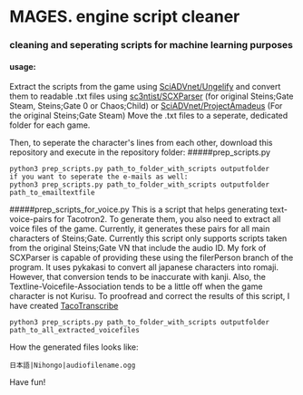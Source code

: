 # MAGES. engine script cleaner  
### cleaning and seperating scripts for machine learning purposes

#### usage:

Extract the scripts from the game using [SciADVnet/Ungelify](https://github.com/CommitteeOfZero/SciAdv.Net) and convert them to readable .txt files using [sc3ntist/SCXParser](https://github.com/CommitteeOfZero/sc3ntist) (for original Steins;Gate Steam, Steins;Gate 0 or Chaos;Child) or [SciADVnet/ProjectAmadeus](https://github.com/CommitteeOfZero/SciAdv.Net) (For the original Steins;Gate Steam)
Move the .txt files to a seperate, dedicated folder for each game.  

Then, to seperate the character's lines from each other, download this repository and execute in the repository folder:
#####prep_scripts.py
```use
python3 prep_scripts.py path_to_folder_with_scripts outputfolder
if you want to seperate the e-mails as well:
python3 prep_scripts.py path_to_folder_with_scripts outputfolder path_to_emailtextfile
```
#####prep_scripts_for_voice.py
This is a script that helps generating text-voice-pairs for Tacotron2. To generate them, you also need to extract all voice files of the game. Currently, it generates these pairs for all main characters of Steins;Gate.
Currently this script only supports scripts taken from the original Steins;Gate VN that include the audio ID. My fork of SCXParser is capable of providing these using the filerPerson branch of the program.
It uses pykakasi to convert all japanese characters into romaji. However, that conversion tends to be inaccurate with kanji. Also, the Textline-Voicefile-Association tends to be a little off when the game character is not Kurisu. To proofread and correct the results of this script, I have created [TacoTranscribe](https://github.com/KaitoCross/TacoTranscribe)
```use
python3 prep_scripts.py path_to_folder_with_scripts outputfolder path_to_all_extracted_voicefiles
```
How the generated files looks like:
```
日本語|Nihongo|audiofilename.ogg
```

Have fun!

